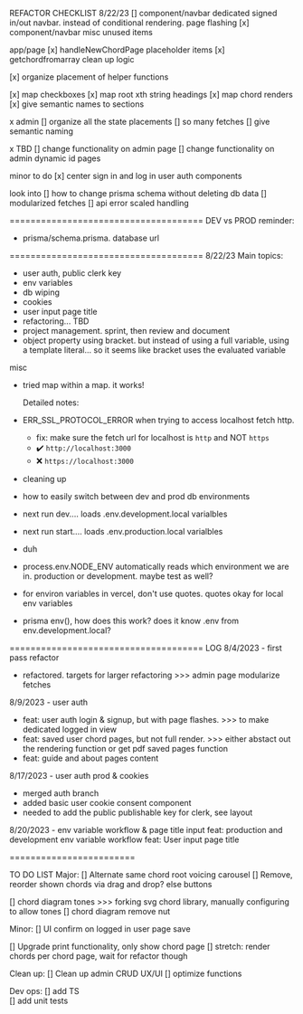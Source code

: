 REFACTOR CHECKLIST 8/22/23
[] component/navbar dedicated signed in/out navbar. instead of conditional rendering. page flashing
[x] component/navbar misc unused items

app/page
[x] handleNewChordPage placeholder items
[x] getchordfromarray clean up logic

[x] organize placement of helper functions

[x] map checkboxes
[x] map root xth string headings
[x] map chord renders
[x] give semantic names to sections

x admin
[] organize all the state placements
[] so many fetches
[] give semantic naming

x TBD
[] change functionality on admin page
[] change functionality on admin dynamic id pages

minor to do
[x] center sign in and log in user auth components

look into
[] how to change prisma schema without deleting db data
[] modularized fetches
[] api error scaled handling

=====================================
DEV vs PROD reminder:

- prisma/schema.prisma. database url

=====================================
8/22/23
Main topics:

- user auth, public clerk key
- env variables
- db wiping
- cookies
- user input page title
- refactoring... TBD
- project management. sprint, then review and document
- object property using bracket. but instead of using a full variable, using a template literal... so it seems like bracket uses the evaluated variable

misc

- tried map within a map. it works!

  Detailed notes:

- ERR_SSL_PROTOCOL_ERROR when trying to access localhost fetch http.

  - fix: make sure the fetch url for localhost is `http` and NOT `https`
  - ✔️ `http://localhost:3000`
  - ❌ `https://localhost:3000`

- cleaning up

- how to easily switch between dev and prod db environments
- next run dev.... loads .env.development.local varialbles
- next run start.... loads .env.production.local varialbles
- duh
- process.env.NODE_ENV automatically reads which environment we are in. production or development. maybe test as well?

- for environ variables in vercel, don't use quotes. quotes okay for local env variables

- prisma env(), how does this work? does it know .env from env.development.local?

=====================================
LOG
8/4/2023 - first pass refactor

- refactored. targets for larger refactoring >>> admin page modularize fetches

8/9/2023 - user auth

- feat: user auth login & signup, but with page flashes. >>> to make dedicated logged in view
- feat: saved user chord pages, but not full render. >>> either abstact out the rendering function or get pdf saved pages function
- feat: guide and about pages content

8/17/2023 - user auth prod & cookies

- merged auth branch
- added basic user cookie consent component
- needed to add the public publishable key for clerk, see layout

8/20/2023 - env variable workflow & page title input
feat: production and development env variable workflow
feat: User input page title

========================

TO DO LIST
Major:
[] Alternate same chord root voicing carousel
[] Remove, reorder shown chords via drag and drop? else buttons

[] chord diagram tones >>> forking svg chord library, manually configuring to allow tones
[] chord diagram remove nut

Minor:
[] UI confirm on logged in user page save

[] Upgrade print functionality, only show chord page
[] stretch: render chords per chord page, wait for refactor though

Clean up:
[] Clean up admin CRUD UX/UI
[] optimize functions

Dev ops:
[] add TS  
[] add unit tests
